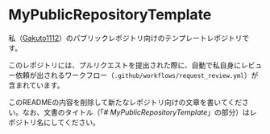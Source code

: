 # MyPublicRepositoryTemplate
私（[Gakuto1112](https://github.com/Gakuto1112)）のパブリックレポジトリ向けのテンプレートレポジトリです。

このレポジトリには、プルリクエストを提出された際に、自動で私自身にレビュー依頼が出されるワークフロー（`.github/workflows/request_review.yml`）が含まれています。

このREADMEの内容を削除して新たなレポジトリ向けの文章を書いてください。なお、文書のタイトル（「*# MyPublicRepositoryTemplate*」の部分）はレポジトリ名にしてください。